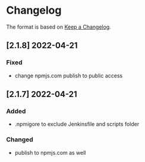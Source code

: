 # Changelog
The format is based on [Keep a Changelog](https://keepachangelog.com/en/1.0.0/).

## [2.1.8] 2022-04-21
### Fixed
- change npmjs.com publish to public access

## [2.1.7] 2022-04-21
### Added
- .npmigore to exclude Jenkinsfile and scripts folder

### Changed
- publish to npmjs.com as well
